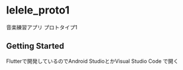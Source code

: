 # lelele_proto1

音楽練習アプリ プロトタイプ1

## Getting Started

Flutterで開発しているのでAndroid StudioとかVisual Studio Code で開く
